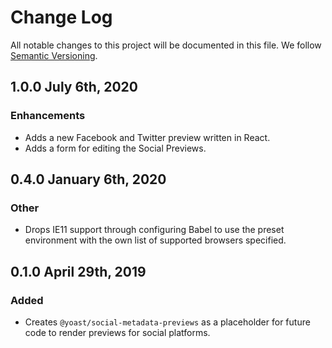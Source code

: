 # Change Log

All notable changes to this project will be documented in this file.
We follow [Semantic Versioning](http://semver.org/).

## 1.0.0 July 6th, 2020
### Enhancements
* Adds a new Facebook and Twitter preview written in React.
* Adds a form for editing the Social Previews.

## 0.4.0 January 6th, 2020
### Other
* Drops IE11 support through configuring Babel to use the preset environment with the own list of supported browsers specified.

## 0.1.0 April 29th, 2019
### Added
* Creates `@yoast/social-metadata-previews` as a placeholder for future code to render previews for social platforms.
